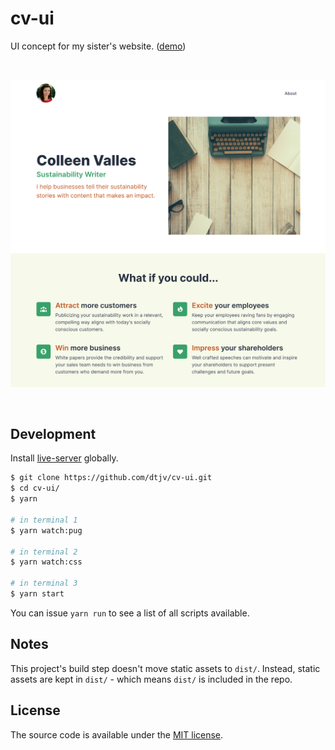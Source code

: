 # cv-ui

UI concept for my sister's website. ([demo](https://www.dtjv.io/cv-ui/))

<br>

![website screen shot](./media/screen-shot.png)

<br>

## Development

Install [live-server](https://github.com/tapio/live-server) globally.

```sh
$ git clone https://github.com/dtjv/cv-ui.git
$ cd cv-ui/
$ yarn

# in terminal 1
$ yarn watch:pug

# in terminal 2
$ yarn watch:css

# in terminal 3
$ yarn start
```

You can issue `yarn run` to see a list of all scripts available.

## Notes

This project's build step doesn't move static assets to `dist/`. Instead, static assets are kept in `dist/` - which means `dist/` is included in the repo.

## License

The source code is available under the [MIT license](LICENSE).
